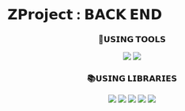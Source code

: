 # 𝗭𝗣𝗿𝗼𝗷𝗲𝗰𝘁 : 𝗕𝗔𝗖𝗞 𝗘𝗡𝗗

<div align="center">

### 🔧𝗨𝗦𝗜𝗡𝗚 𝗧𝗢𝗢𝗟𝗦
<img src="https://img.shields.io/badge/INTELLIJ%20IDE-000000?style=flat-square&logo=intellijidea&logoColor=white"/>
<img src="https://img.shields.io/badge/GITHUB-181717?style=flat-square&logo=github&logoColor=white"/>


### 📚𝗨𝗦𝗜𝗡𝗚 𝗟𝗜𝗕𝗥𝗔𝗥𝗜𝗘𝗦
<img src="https://img.shields.io/badge/JAVA-0078D6?style=flat-square"/>
<img src="https://img.shields.io/badge/SPRING%20BOOT-6DB33F?style=flat-square&logo=springboot&logoColor=white"/>
<img src="https://img.shields.io/badge/DATA%20JPA-6DB33F?style=flat-square&logo=spring&logoColor=white"/>
<img src="https://img.shields.io/badge/SPRING%20SECURITY-6DB33F?style=flat-square&logo=spring&logoColor=white"/>
<img src="https://img.shields.io/badge/MYSQL-4479A1?style=flat-square&logo=mysql&logoColor=white"/>

</div>
